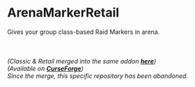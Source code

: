 # ArenaMarkerRetail
Gives your group class-based Raid Markers in arena.
<br>
<br>
<br>
<br>
<i> (Classic & Retail merged into the same addon <b><a href="https://github.com/RobbieBendick/ArenaMarker">here</a></b>)</i>
<br>
<i>(Available on <b><a href="https://www.curseforge.com/wow/addons/arenamarker">CurseForge</a></b>)</i>
<br>
<i> Since the merge, this specific repository has been abandoned. </i>

